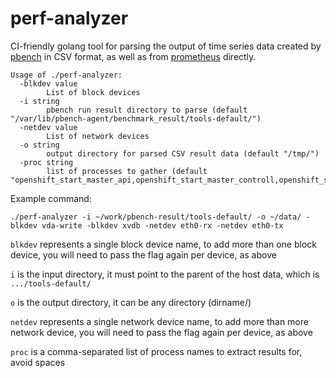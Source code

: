 # perf-analyzer

CI-friendly golang tool for parsing the output of time series data created by [pbench](https://github.com/distributed-system-analysis/pbench) in CSV format, as well as from [prometheus](https://github.com/prometheus/prometheus) directly.

```
Usage of ./perf-analyzer:
  -blkdev value
        List of block devices
  -i string
        pbench run result directory to parse (default "/var/lib/pbench-agent/benchmark_result/tools-default/")
  -netdev value
        List of network devices
  -o string
        output directory for parsed CSV result data (default "/tmp/")
  -proc string
        list of processes to gather (default "openshift_start_master_api,openshift_start_master_controll,openshift_start_node,/etcd")
```

Example command:
```
./perf-analyzer -i ~/work/pbench-result/tools-default/ -o ~/data/ -blkdev vda-write -blkdev xvdb -netdev eth0-rx -netdev eth0-tx
```

`blkdev` represents a single block device name, to add more than one block device, you will need to pass the flag again per device, as above

`i` is the input directory, it must point to the parent of the host data, which is `.../tools-default/`

`o` is the output directory, it can be any directory (dirname/)

`netdev` represents a single network device name, to add more than more network device, you will need to pass the flag again per device, as above

`proc` is a comma-separated list of process names to extract results for, avoid spaces


